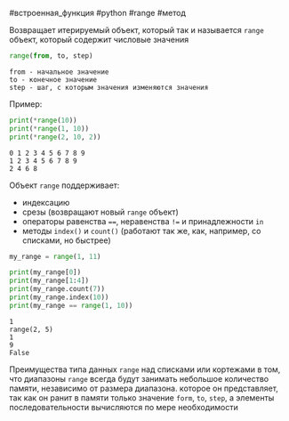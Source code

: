 #встроенная_функция #python #range #метод


Возвращает итерируемый объект, который так и называется `range` объект, который содержит числовые значения
```python
range(from, to, step)
```
	from - начальное значение
	to - конечное значение
	step - шаг, с которым значения изменяются значения
Пример:
```python
print(*range(10))
print(*range(1, 10))
print(*range(2, 10, 2))
```
```
0 1 2 3 4 5 6 7 8 9
1 2 3 4 5 6 7 8 9
2 4 6 8
```

Объект `range` поддерживает:
- индексацию
- срезы (возвращают новый `range` объект)
- операторы равенства `==`, неравенства `!=` и принадлежности `in`
- методы `index()` и `count()` (работают так же, как, например, со списками, но быстрее)
```python
my_range = range(1, 11)

print(my_range[0])
print(my_range[1:4])
print(my_range.count(7))
print(my_range.index(10))
print(my_range == range(1, 10))
```
```
1
range(2, 5)
1
9
False
```

Преимущества типа данных `range` над списками или кортежами в том, что диапазоны `range` всегда будут занимать небольшое количество памяти, независимо от размера диапазона. которое он представляет, так как он ранит в памяти только значение `form`, `to`, `step`, а элементы последовательности вычисляются по мере необходимости